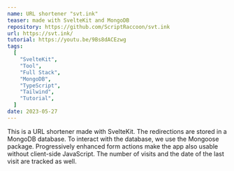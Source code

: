 ```yaml
---
name: URL shortener "svt.ink"
teaser: made with SvelteKit and MongoDB
repository: https://github.com/ScriptRaccoon/svt.ink
url: https://svt.ink/
tutorial: https://youtu.be/9Bs8dACEzwg
tags:
  [
    "SvelteKit",
    "Tool",
    "Full Stack",
    "MongoDB",
    "TypeScript",
    "Tailwind",
    "Tutorial",
  ]
date: 2023-05-27
---
```


This is a URL shortener made with SvelteKit. The redirections are stored in a MongoDB database. To interact with the database, we use the Mongoose package. Progressively enhanced form actions make the app also usable without client-side JavaScript. The number of visits and the date of the last visit are tracked as well.
